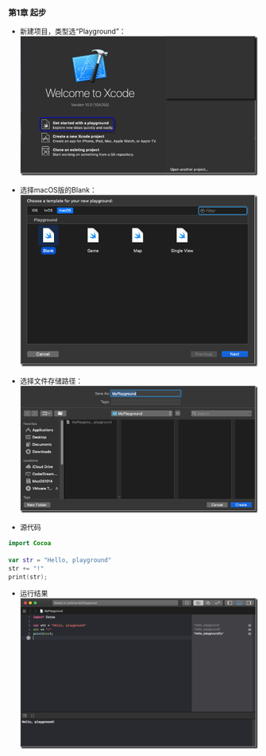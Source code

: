 

### 第1章 起步 ###

- 新建项目，类型选“Playground”：
  ![](https://github.com/CoderDream/Swift_Programming_The_Big_Nerd_Ranch_Guide_Second_Edition/blob/master/snapshot/Chapter01/snap_0101.png)

- 选择macOS版的Blank：
  ![](https://github.com/CoderDream/Swift_Programming_The_Big_Nerd_Ranch_Guide_Second_Edition/blob/master/snapshot/Chapter01/snap_0102.png)

- 选择文件存储路径：
  ![](https://github.com/CoderDream/Swift_Programming_The_Big_Nerd_Ranch_Guide_Second_Edition/blob/master/snapshot/Chapter01/snap_0103.png)

- 源代码
```swift
import Cocoa

var str = "Hello, playground"
str += "!"
print(str);
```

- 运行结果
  ![](https://github.com/CoderDream/Swift_Programming_The_Big_Nerd_Ranch_Guide_Second_Edition/blob/master/snapshot/Chapter01/snap_0104.png)








